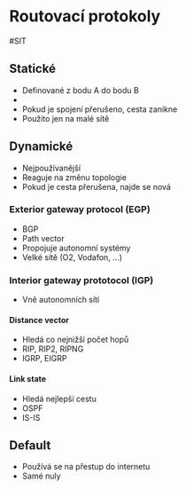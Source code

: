 # Routovací protokoly

#SIT

## Statické

- Definované z bodu A do bodu B
- 
- Pokud je spojení přerušeno, cesta zanikne
- Použito jen na malé sítě

## Dynamické

- Nejpoužívanější
- Reaguje na změnu topologie
- Pokud je cesta přerušena, najde se nová

### Exterior gateway protocol (EGP)

- BGP
- Path vector
- Propojuje autonomní systémy
- Velké sítě (O2, Vodafon, ...)

### Interior gateway prototocol (IGP)

- Vně autonomních sítí

#### Distance vector

- Hledá co nejnižší počet hopů
- RIP, RIP2, RIPNG
- IGRP, EIGRP

#### Link state

- Hledá nejlepší cestu
- OSPF
- IS-IS

## Default

- Používá se na přestup do internetu
- Samé nuly